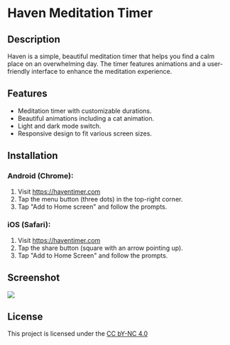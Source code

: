 # Haven Meditation Timer
## Description
Haven is a simple, beautiful meditation timer that helps you find a calm place on an overwhelming day. The timer features animations and a user-friendly interface to enhance the meditation experience.
## Features
- Meditation timer with customizable durations.
- Beautiful animations including a cat animation.
- Light and dark mode switch.
- Responsive design to fit various screen sizes.
## Installation
### Android (Chrome):
1. Visit https://haventimer.com
2. Tap the menu button (three dots) in the top-right corner.
3. Tap "Add to Home screen" and follow the prompts.
### iOS (Safari):
1. Visit https://haventimer.com
2. Tap the share button (square with an arrow pointing up).
3. Tap "Add to Home Screen" and follow the prompts.
## Screenshot
<img src="https://i.imgur.com/9SngHIY.png"></p>
## License
This project is licensed under the [CC bY-NC 4.0](https://creativecommons.org/licenses/by-nc/4.0/)
